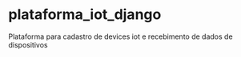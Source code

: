# plataforma_iot_django
Plataforma para cadastro de devices iot e recebimento de dados de dispositivos
